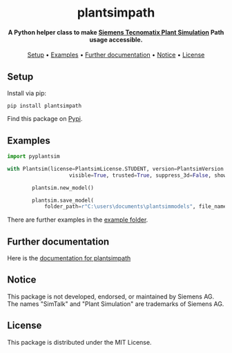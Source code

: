 <h1 align="center">
plantsimpath
</h1>

<h4 align="center">A Python helper class to make <a href="https://www.dex.siemens.com/plm/tecnomatix/plant-simulation" target="_blank">Siemens Tecnomatix Plant Simulation</a> Path usage accessible.</h4>

<p align="center">
  <a href="#setup">Setup</a> •
  <a href="#examples">Examples</a> •
  <a href="https://malun22.github.io/plantsimpath/" target="_blank">Further documentation</a> •
  <a href="#notice">Notice</a> •
  <a href="#license">License</a>
</p>

## Setup

Install via pip:

```
pip install plantsimpath
```

Find this package on [Pypi](https://pypi.org/project/plantsimpath/).

## Examples

```python
import pyplantsim

with Plantsim(license=PlantsimLicense.STUDENT, version=PlantsimVersion.V_MJ_22_MI_1,
                    visible=True, trusted=True, suppress_3d=False, show_msg_box=False) as plantsim:

        plantsim.new_model()

        plantsim.save_model(
            folder_path=r"C:\users\documents\plantsimmodels", file_name="MyNewModel")
```

There are further examples in the [example folder](https://github.com/malun22/pyplantsim/tree/main/examples).

## Further documentation

Here is the [documentation for plantsimpath](https://malun22.github.io/plantsimpath/)

## Notice

This package is not developed, endorsed, or maintained by Siemens AG.
The names "SimTalk" and "Plant Simulation" are trademarks of Siemens AG.

## License

This package is distributed under the MIT License.
